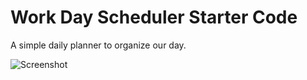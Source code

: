 # Work Day Scheduler Starter Code

A simple daily planner to organize our day.

![Screenshot](https://user-images.githubusercontent.com/101301554/179433569-7f95229f-4195-4176-89ad-ee572a6b8f70.jpg)

